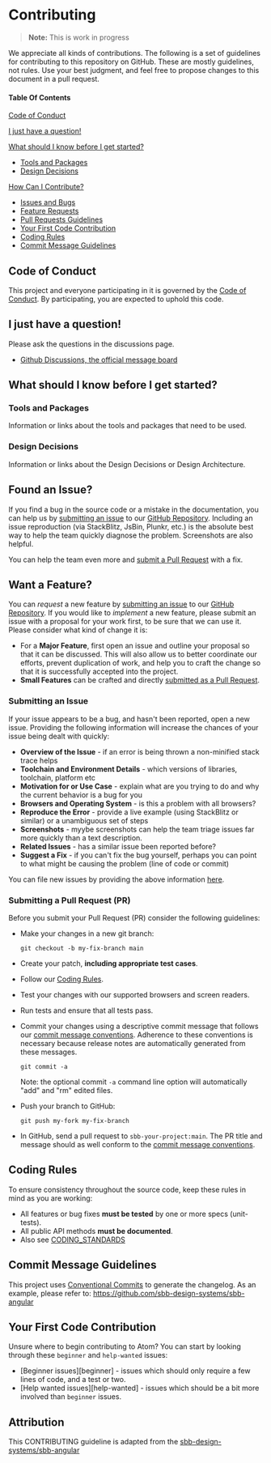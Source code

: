 # Contributing
> **Note:** This is work in progress

We appreciate all kinds of contributions. The following is a set of guidelines for contributing to this repository on GitHub. 
These are mostly guidelines, not rules. Use your best judgment, and feel free to propose changes to this document in a pull request.

#### Table Of Contents

[Code of Conduct](#code-of-conduct)

[I just have a question!](#i-just-have-a-question)

[What should I know before I get started?](#what-should-i-know-before-i-get-started)
* [Tools and Packages](#tools-and-packages)
* [Design Decisions](#design-decisions)

[How Can I Contribute?](#how-can-i-contribute)
* [Issues and Bugs](#issue)
* [Feature Requests](#feature)
* [Pull Requests Guidelines](#submit-pr)
* [Your First Code Contribution](#your-first-code-contribution)
* [Coding Rules](#rules)
* [Commit Message Guidelines](#commit)

<a id="code-of-conduct"></a>
## Code of Conduct

This project and everyone participating in it is governed by the [Code of Conduct](CODE_OF_CONDUCT.md). 
By participating, you are expected to uphold this code.

<a id="i-just-have-a-question"></a>
## I just have a question!

Please ask the questions in the discussions page.

* [Github Discussions, the official message board](https://github.com/SchweizerischeBundesbahnen/open-source-repo-template/discussions)

## <a id="what-should-i-know-before-i-get-started"></a> What should I know before I get started?

### <a id="tools-and-packages"></a> Tools and Packages
Information or links about the tools and packages that need to be used.
### <a id="design-decisions"></a> Design Decisions
Information or links about the Design Decisions or Design Architecture.

## <a id="issue"></a> Found an Issue?
If you find a bug in the source code or a mistake in the documentation, you can help us by
[submitting an issue](#submit-issue) to our [GitHub Repository](https://github.com/SchweizerischeBundesbahnen/open-source-repo-template/issues/new). Including an issue
reproduction (via StackBlitz, JsBin, Plunkr, etc.) is the absolute best way to help the team quickly
diagnose the problem. Screenshots are also helpful.

You can help the team even more and [submit a Pull Request](#submit-pr) with a fix.


## <a id="feature"></a> Want a Feature?
You can *request* a new feature by [submitting an issue](#submit-issue)
to our [GitHub Repository](https://github.com/SchweizerischeBundesbahnen/open-source-repo-template/issues/new).
If you would like to *implement* a new feature, please submit an issue with
a proposal for your work first, to be sure that we can use it.
Please consider what kind of change it is:

* For a **Major Feature**, first open an issue and outline your proposal so that it can be
  discussed. This will also allow us to better coordinate our efforts, prevent duplication of work,
  and help you to craft the change so that it is successfully accepted into the project.
* **Small Features** can be crafted and directly [submitted as a Pull Request](#submit-pr).


### <a id="submit-issue"></a> Submitting an Issue
If your issue appears to be a bug, and hasn't been reported, open a new issue.
Providing the following information will increase the
chances of your issue being dealt with quickly:

* **Overview of the Issue** - if an error is being thrown a non-minified stack trace helps
* **Toolchain and Environment Details** - which versions of libraries, toolchain, platform etc 
* **Motivation for or Use Case** - explain what are you trying to do and why the current behavior
  is a bug for you
* **Browsers and Operating System** - is this a problem with all browsers?
* **Reproduce the Error** - provide a live example (using StackBlitz or similar) or a unambiguous set of steps
* **Screenshots** - myybe screenshots can help the team
  triage issues far more quickly than a text description.
* **Related Issues** - has a similar issue been reported before?
* **Suggest a Fix** - if you can't fix the bug yourself, perhaps you can point to what might be
  causing the problem (line of code or commit)

You can file new issues by providing the above information [here](https://github.com/SchweizerischeBundesbahnen/open-source-repo-template/issues/new).


### <a id="submit-pr"></a> Submitting a Pull Request (PR)
Before you submit your Pull Request (PR) consider the following guidelines:

* Make your changes in a new git branch:

     ```shell
     git checkout -b my-fix-branch main
     ```

* Create your patch, **including appropriate test cases**.
* Follow our [Coding Rules](#rules).
* Test your changes with our supported browsers and screen readers.
* Run tests and ensure that all tests pass.
* Commit your changes using a descriptive commit message that follows our
  [commit message conventions](#commit). Adherence to these conventions
  is necessary because release notes are automatically generated from these messages.

     ```shell
     git commit -a
     ```
  Note: the optional commit `-a` command line option will automatically "add" and "rm" edited files.

* Push your branch to GitHub:

    ```shell
    git push my-fork my-fix-branch
    ```

* In GitHub, send a pull request to `sbb-your-project:main`.
  The PR title and message should as well conform to the [commit message conventions](#commit).

## <a id="rules"></a> Coding Rules
To ensure consistency throughout the source code, keep these rules in mind as you are working:

* All features or bug fixes **must be tested** by one or more specs (unit-tests).
* All public API methods **must be documented**.
* Also see [CODING_STANDARDS](./CODING_STANDARDS.md)

## <a id="commit"></a> Commit Message Guidelines

This project uses [Conventional Commits](https://www.conventionalcommits.org/) to generate the changelog.
As an example, please refer to: https://github.com/sbb-design-systems/sbb-angular 

<a id="your-first-code-contribution"></a>
## Your First Code Contribution

Unsure where to begin contributing to Atom? You can start by looking through these `beginner` and `help-wanted` issues:

* [Beginner issues][beginner] - issues which should only require a few lines of code, and a test or two.
* [Help wanted issues][help-wanted] - issues which should be a bit more involved than `beginner` issues.

## Attribution

This CONTRIBUTING guideline is adapted from the [sbb-design-systems/sbb-angular](https://github.com/sbb-design-systems/sbb-angular)